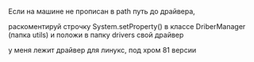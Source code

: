 Если на машине не прописан в path путь до драйвера,

раскоментируй строчку System.setProperty() в классе DriberManager (папка utils) и положи в папку drivers свой драйвер

у меня лежит драйвер для линукс, под хром 81 версии
         
